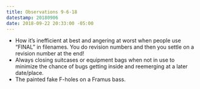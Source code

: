 ```yaml
---
title: Observations 9-6-18
datestamp: 20180906
date: 2018-09-22 20:33:00 -05:00
---
```


- How it’s inefficient at best and angering at worst when people use “FINAL” in filenames. You do revision numbers and then you settle on a revision number at the end!
- Always closing suitcases or equipment bags when not in use to minimize the chance of bugs getting inside and reemerging at a later date/place.
- The painted fake F-holes on a Framus bass.
